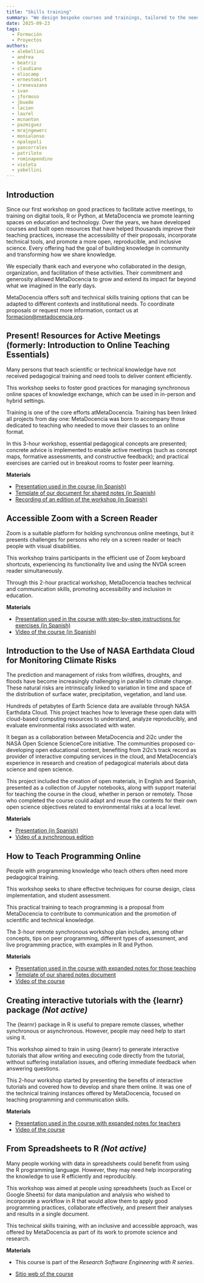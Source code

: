 ```yaml
---
title: "Skills training"
summary: "We design bespoke courses and trainings, tailored to the needs of each institution or community, to strengthen capacities in open science, data analysis, and digital tools."
date: 2025-09-23
tags:
  - Formación
  - Proyectos
authors:
  - alebellini
  - andrea
  - beatriz
  - claudiano
  - eliocamp
  - ernestomirt
  - irenevazano
  - ivan
  - jformoso
  - jbuede
  - lacion
  - laurel
  - mcnanton
  - pazmiguez
  - mrajngewerc
  - monialonso
  - npalopoli
  - paocorrales
  - patriloto
  - rominapendino
  - violeta
  - yabellini
---
```


## Introduction
Since our first workshop on good practices to facilitate active meetings, to training on digital tools, R or Python, at MetaDocencia we promote learning spaces on education and technology.
Over the years, we have developed courses and built open resources that have helped thousands improve their teaching practices, increase the accessibility of their proposals, incorporate technical tools, and promote a more open, reproducible, and inclusive science. Every offering had the goal of building knowledge in community and transforming how we share knowledge.

We especially thank each and everyone who collaborated in the design, organization, and facilitation of these activities. Their commitment and generosity allowed MetaDocencia to grow and extend its impact far beyond what we imagined in the early days.

MetaDocencia offers soft and technical skills training options that can be adapted to different contexts and institutional needs. To coordinate proposals or request more information, contact us at formacion@metadocencia.org.

## Present! Resources for Active Meetings (formerly: Introduction to Online Teaching Essentials)
Many persons that teach scientific or technical knowledge have not received pedagogical training and need tools to deliver content efficiently.

This workshop seeks to foster good practices for managing synchronous online spaces of knowledge exchange, which can be used in in-person and hybrid settings.

Training is one of the core efforts atMetaDocencia. Training has been linked all projects from day one: MetaDocencia was born to accompany those dedicated to teaching who needed to move their classes to an online format.

In this 3-hour workshop, essential pedagogical concepts are presented; concrete advice is implemented to enable active meetings (such as concept maps, formative assessments, and constructive feedback); and practical exercises are carried out in breakout rooms to foster peer learning.

**Materials**
* [Presentation used in the course (in Spanish)](https://zenodo.org/records/7387859)
* [Template of our document for shared notes (in Spanish)](https://zenodo.org/records/7391035)
* [Recording of an edition of the workshop (in Spanish)](https://youtu.be/P0kK6SsAImA)

## Accessible Zoom with a Screen Reader
Zoom is a suitable platform for holding synchronous online meetings, but it presents challenges for persons who rely on a screen reader or teach people with visual disabilities.

This workshop trains participants in the efficient use of Zoom keyboard shortcuts, experiencing its functionality live and using the NVDA screen reader simultaneously.

Through this 2-hour practical workshop, MetaDocencia teaches technical and communication skills, promoting accessibility and inclusion in education.

**Materials**
* [Presentation used in the course with step-by-step instructions for exercises (in Spanish)](https://docs.google.com/presentation/d/1fbi8_JHPwFGuae8eY2yUVG8WA81g8uxoejEhnGmBShY/edit?usp=sharing)
* [Video of the course (in Spanish)](https://youtu.be/p8kjdVAtYsw)

## Introduction to the Use of NASA Earthdata Cloud for Monitoring Climate Risks
The prediction and management of risks from wildfires, droughts, and floods have become increasingly challenging in parallel to climate change. These natural risks are intrinsically linked to variation in time and space of the distribution of surface water, precipitation, vegetation, and land use.

Hundreds of petabytes of Earth Science data are available through NASA Earthdata Cloud. This project teaches how to leverage these open data with cloud-based computing resources to understand, analyze reproducibly, and evaluate environmental risks associated with water.

It began as a collaboration between MetaDocencia and 2i2c under the NASA Open Science ScienceCore initiative. The communities proposed co-developing open educational content, benefiting from 2i2c’s track record as provider of interactive computing services in the cloud, and MetaDocencia’s experience in research and creation of pedagogical materials about data science and open science.

This project included the creation of open materials, in English and Spanish, presented as a collection of Jupyter notebooks, along with support material for teaching the course in the cloud, whether in person or remotely. Those who completed the course could adapt and reuse the contents for their own open science objectives related to environmental risks at a local level.

**Materials**
* [Presentation (in Spanish)](https://doi.org/10.5281/zenodo.16808922)
* [Video of a synchronous edition](https://youtu.be/r68BUz7dKsQ)

## How to Teach Programming Online
People with programming knowledge who teach others often need more pedagogical training.

This workshop seeks to share effective techniques for course design, class implementation, and student assessment.

This practical training to teach programming is a proposal from MetaDocencia to contribute to communication and the promotion of scientific and technical knowledge.

The 3-hour remote synchronous workshop plan includes, among other concepts, tips on peer programming, different types of assessment, and live programming practice, with examples in R and Python.

**Materials**
* [Presentation used in the course with expanded notes for those teaching](https://docs.google.com/presentation/d/1sj6tbtqjWY8AvcQLVih3FTFIa1pKERFRxk3KY8KK13w/edit?usp=sharing)
* [Template of our shared notes document](https://drive.google.com/file/d/1PK0mbRYke33qQIKcgmrlusJe6dIGYx9y/view?usp=sharing)
* [Video of the course](https://youtu.be/awRCNo0PEZU)

## Creating interactive tutorials with the {learnr} package _(Not active)_
The {learnr} package in R is useful to prepare remote classes, whether synchronous or asynchronous. However, people may need help to start using it.

This workshop aimed to train in using {learnr} to generate interactive tutorials that allow writing and executing code directly from the tutorial, without suffering installation issues, and offering immediate feedback when answering questions.

This 2-hour workshop started by presenting the benefits of interactive tutorials and covered how to develop and share them online. It was one of the technical training instances offered by MetaDocencia, focused on teaching programming and communication skills.

**Materials**
* [Presentation used in the course with expanded notes for teachers](https://docs.google.com/presentation/d/1QLRUbERgEk85s8qK6mzmMJn7avQ_bEmTn_NzFYgqwkc/edit?usp=sharing)
* [Video of the course](https://youtu.be/d7eXzRzEdC8)

## From Spreadsheets to R _(Not active)_
Many people working with data in spreadsheets could benefit from using the R programming language. However, they may need help incorporating the knowledge to use R efficiently and reproducibly.

This workshop was aimed at people using spreadsheets (such as Excel or Google Sheets) for data manipulation and analysis who wished to incorporate a workflow in R that would allow them to apply good programming practices, collaborate effectively, and present their analyses and results in a single document.

This technical skills training, with an inclusive and accessible approach, was offered by MetaDocencia as part of its work to promote science and research.

**Materials**
- This course is part of the _Research Software Engineering with R series_.
* [Sitio web of the course](https://yabellini.github.io/fromSpreadSheetToR)

